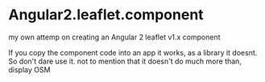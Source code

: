 # Angular2.leaflet.component

my own attemp on creating an Angular 2 leaflet v1.x component

If you copy the component code into an app it works,
as a library it doesnt. So don't dare use it. 
not to mention that it doesn't do much more than, display OSM

